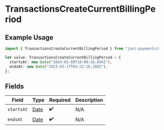 # TransactionsCreateCurrentBillingPeriod

## Example Usage

```typescript
import { TransactionsCreateCurrentBillingPeriod } from "jani-payments/models/operations";

let value: TransactionsCreateCurrentBillingPeriod = {
  startsAt: new Date("2024-01-08T18:00:36.094Z"),
  endsAt: new Date("2023-03-17T04:22:16.108Z"),
};
```

## Fields

| Field                                                                                         | Type                                                                                          | Required                                                                                      | Description                                                                                   |
| --------------------------------------------------------------------------------------------- | --------------------------------------------------------------------------------------------- | --------------------------------------------------------------------------------------------- | --------------------------------------------------------------------------------------------- |
| `startsAt`                                                                                    | [Date](https://developer.mozilla.org/en-US/docs/Web/JavaScript/Reference/Global_Objects/Date) | :heavy_check_mark:                                                                            | N/A                                                                                           |
| `endsAt`                                                                                      | [Date](https://developer.mozilla.org/en-US/docs/Web/JavaScript/Reference/Global_Objects/Date) | :heavy_check_mark:                                                                            | N/A                                                                                           |